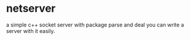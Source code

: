 # netserver

a simple c++ socket server with package parse and deal
you can write a server with it easily.
